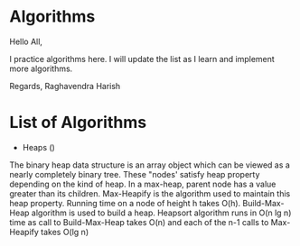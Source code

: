 # Algorithms

Hello All, 

I practice algorithms here. I will update the list as I learn and implement more algorithms. 

Regards,
Raghavendra Harish


# List of Algorithms

- Heaps ()

The binary heap data structure is an array object which can be viewed as a nearly completely binary tree. These "nodes' satisfy heap property depending on the kind of heap. In a max-heap, parent node has a value greater than its children. Max-Heapify is the algorithm used to maintain this heap property. Running time on a node of height h takes O(h). Build-Max-Heap algorithm is used to build a heap. Heapsort algorithm runs in O(n lg n) time as call to Build-Max-Heap takes O(n) and each of the n-1 calls to Max-Heapify takes O(lg n) 
